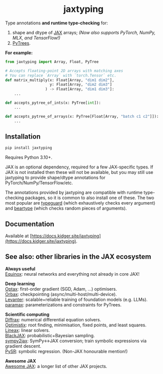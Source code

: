 <h1 align="center">jaxtyping</h1>

Type annotations **and runtime type-checking** for:

1. shape and dtype of [JAX](https://github.com/google/jax) arrays; *(Now also supports PyTorch, NumPy, MLX, and TensorFlow!)*
2. [PyTrees](https://jax.readthedocs.io/en/latest/pytrees.html).

**For example:**
```python
from jaxtyping import Array, Float, PyTree

# Accepts floating-point 2D arrays with matching axes
# You can replace `Array` with `torch.Tensor` etc.
def matrix_multiply(x: Float[Array, "dim1 dim2"],
                    y: Float[Array, "dim2 dim3"]
                  ) -> Float[Array, "dim1 dim3"]:
    ...

def accepts_pytree_of_ints(x: PyTree[int]):
    ...

def accepts_pytree_of_arrays(x: PyTree[Float[Array, "batch c1 c2"]]):
    ...
```

## Installation

```bash
pip install jaxtyping
```

Requires Python 3.10+.

JAX is an optional dependency, required for a few JAX-specific types. If JAX is not installed then these will not be available, but you may still use jaxtyping to provide shape/dtype annotations for PyTorch/NumPy/TensorFlow/etc.

The annotations provided by jaxtyping are compatible with runtime type-checking packages, so it is common to also install one of these. The two most popular are [typeguard](https://github.com/agronholm/typeguard) (which exhaustively checks every argument) and [beartype](https://github.com/beartype/beartype) (which checks random pieces of arguments).

## Documentation

Available at [https://docs.kidger.site/jaxtyping](https://docs.kidger.site/jaxtyping).

## See also: other libraries in the JAX ecosystem

**Always useful**  
[Equinox](https://github.com/patrick-kidger/equinox): neural networks and everything not already in core JAX!  

**Deep learning**  
[Optax](https://github.com/deepmind/optax): first-order gradient (SGD, Adam, ...) optimisers.  
[Orbax](https://github.com/google/orbax): checkpointing (async/multi-host/multi-device).  
[Levanter](https://github.com/stanford-crfm/levanter): scalable+reliable training of foundation models (e.g. LLMs).  
[paramax](https://github.com/danielward27/paramax): parameterizations and constraints for PyTrees.  

**Scientific computing**  
[Diffrax](https://github.com/patrick-kidger/diffrax): numerical differential equation solvers.  
[Optimistix](https://github.com/patrick-kidger/optimistix): root finding, minimisation, fixed points, and least squares.  
[Lineax](https://github.com/patrick-kidger/lineax): linear solvers.  
[BlackJAX](https://github.com/blackjax-devs/blackjax): probabilistic+Bayesian sampling.  
[sympy2jax](https://github.com/patrick-kidger/sympy2jax): SymPy<->JAX conversion; train symbolic expressions via gradient descent.  
[PySR](https://github.com/milesCranmer/PySR): symbolic regression. (Non-JAX honourable mention!)  

**Awesome JAX**  
[Awesome JAX](https://github.com/n2cholas/awesome-jax): a longer list of other JAX projects.  
